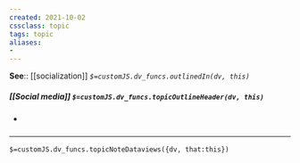 ```yaml
---
created: 2021-10-02
cssclass: topic
tags: topic
aliases:
- 
---
```


**See**:: [[socialization]]
*`$=customJS.dv_funcs.outlinedIn(dv, this)`*

##### [[Social media]] `$=customJS.dv_funcs.topicOutlineHeader(dv, this)`

- 

### <hr class="dataviews"/>

`$=customJS.dv_funcs.topicNoteDataviews({dv, that:this})`

